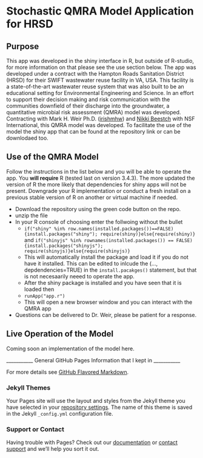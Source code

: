 # Stochastic QMRA Model Application for HRSD 

## Purpose
This app was developed in the shiny interface in R, but outside of R-studio, for more information on that please see the use section below. The app was developed under a contract with the Hampton Roads Sanitation District (HRSD) for their SWIFT wastewater reuse facility in VA, USA. This facility is a state-of-the-art wastewater reuse system that was also built to be an educational setting for Environmental Engineering and Science. In an effort to support their decision making and risk communication with the communities downfield of their discharge into the groundwater, a quantitative microbial risk assessment (QMRA) model was developed. Contracting with Mark H. Weir Ph.D. ([irishmhw](https://github.com/irishmhw)) and [Nikki Beestch](https://www.linkedin.com/in/nikki-beetsch-ahrns-247ab89/) with NSF International, this QMRA model was developed. To facilitate the use of the model the shiny app that can be found at the repository link or can be downlodaed too. 

## Use of the QMRA Model
Follow the instructions in the list below and you will be able to operate the app. You __will require__ R (tested last on version 3.4.3). The more updated the version of R the more likely that dependencies for shiny apps will not be present. Downgrade your R implementation or conduct a fresh install on a previous stable version of R on another or virtual machine if needed.

- Download the repository using the green code button on the repo.
- unzip the file
- In your R console of choosing enter the follwoing without the bullet
    - ``` if("shiny" %in% row.names(installed.packages())==FALSE){install.packages("shiny"); require(shiny)}else{require(shiny)} ``` and ```if("shinyjs" %in% rownames(installed.packages()) == FALSE) {install.packages("shinyjs"); require(shinyjs)}else{require(shinyjs)}```
    - This will automatically install the package and load it if you do not have it installed. This can be edited to inlcude the (..., depdendencies=TRUE) in the ```install.pacakges()``` statement, but that is not necesaarily neeed to operate the app. 
    - After the shiny package is installed and you have seen that it is loaded then
    - ```runApp("app.r")``` 
    - This will open a new browser window and you can interact with the QMRA app
- Questions can be delivered to Dr. Weir, please be patient for a response.

## Live Operation of the Model

Coming soon an implementation of the model here. 








___________ General GitHub Pages Information that I kept in ___________


For more details see [GitHub Flavored Markdown](https://guides.github.com/features/mastering-markdown/).

### Jekyll Themes

Your Pages site will use the layout and styles from the Jekyll theme you have selected in your [repository settings](https://github.com/irishmhw/HRSD_QMRA_Stochastic_App/settings). The name of this theme is saved in the Jekyll `_config.yml` configuration file.

### Support or Contact

Having trouble with Pages? Check out our [documentation](https://docs.github.com/categories/github-pages-basics/) or [contact support](https://support.github.com/contact) and we’ll help you sort it out.
